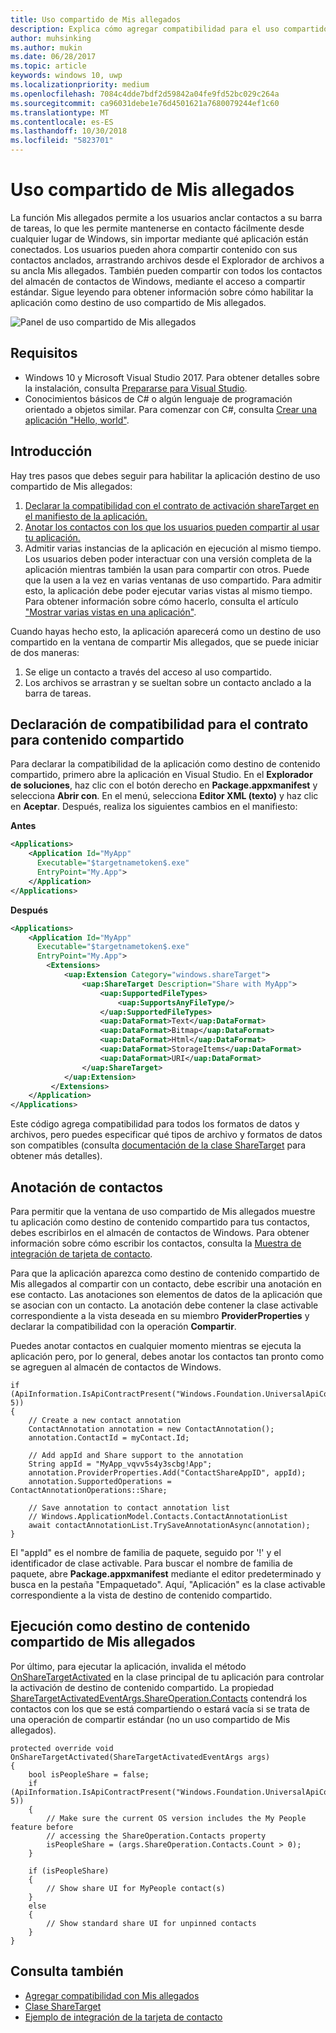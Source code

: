 ```yaml
---
title: Uso compartido de Mis allegados
description: Explica cómo agregar compatibilidad para el uso compartido de Mis allegados
author: muhsinking
ms.author: mukin
ms.date: 06/28/2017
ms.topic: article
keywords: windows 10, uwp
ms.localizationpriority: medium
ms.openlocfilehash: 7084c4dde7bdf2d59842a04fe9fd52bc029c264a
ms.sourcegitcommit: ca96031debe1e76d4501621a7680079244ef1c60
ms.translationtype: MT
ms.contentlocale: es-ES
ms.lasthandoff: 10/30/2018
ms.locfileid: "5823701"
---
```

# <a name="my-people-sharing"></a>Uso compartido de Mis allegados

La función Mis allegados permite a los usuarios anclar contactos a su barra de tareas, lo que les permite mantenerse en contacto fácilmente desde cualquier lugar de Windows, sin importar mediante qué aplicación están conectados. Los usuarios pueden ahora compartir contenido con sus contactos anclados, arrastrando archivos desde el Explorador de archivos a su ancla Mis allegados. También pueden compartir con todos los contactos del almacén de contactos de Windows, mediante el acceso a compartir estándar. Sigue leyendo para obtener información sobre cómo habilitar la aplicación como destino de uso compartido de Mis allegados.

![Panel de uso compartido de Mis allegados](images/my-people-sharing.png)

## <a name="requirements"></a>Requisitos

+ Windows 10 y Microsoft Visual Studio 2017. Para obtener detalles sobre la instalación, consulta [Prepararse para Visual Studio](https://docs.microsoft.com/en-us/windows/uwp/get-started/get-set-up).
+ Conocimientos básicos de C# o algún lenguaje de programación orientado a objetos similar. Para comenzar con C#, consulta [Crear una aplicación "Hello, world"](https://docs.microsoft.com/en-us/windows/uwp/get-started/create-a-hello-world-app-xaml-universal).

## <a name="overview"></a>Introducción

Hay tres pasos que debes seguir para habilitar la aplicación destino de uso compartido de Mis allegados:

1. [Declarar la compatibilidad con el contrato de activación shareTarget en el manifiesto de la aplicación.](https://docs.microsoft.com/en-us/windows/uwp/contacts-and-calendar/my-people-sharing#declaring-support-for-the-share-contract)
2. [Anotar los contactos con los que los usuarios pueden compartir al usar tu aplicación.](https://docs.microsoft.com/en-us/windows/uwp/contacts-and-calendar/my-people-sharing#annotating-contacts)
3. Admitir varias instancias de la aplicación en ejecución al mismo tiempo.  Los usuarios deben poder interactuar con una versión completa de la aplicación mientras también la usan para compartir con otros. Puede que la usen a la vez en varias ventanas de uso compartido. Para admitir esto, la aplicación debe poder ejecutar varias vistas al mismo tiempo. Para obtener información sobre cómo hacerlo, consulta el artículo ["Mostrar varias vistas en una aplicación"](https://docs.microsoft.com/en-us/windows/uwp/layout/show-multiple-views).

Cuando hayas hecho esto, la aplicación aparecerá como un destino de uso compartido en la ventana de compartir Mis allegados, que se puede iniciar de dos maneras:
1. Se elige un contacto a través del acceso al uso compartido.
2. Los archivos se arrastran y se sueltan sobre un contacto anclado a la barra de tareas.

## <a name="declaring-support-for-the-share-contract"></a>Declaración de compatibilidad para el contrato para contenido compartido

Para declarar la compatibilidad de la aplicación como destino de contenido compartido, primero abre la aplicación en Visual Studio. En el **Explorador de soluciones**, haz clic con el botón derecho en **Package.appxmanifest** y selecciona **Abrir con**. En el menú, selecciona **Editor XML (texto)** y haz clic en **Aceptar**. Después, realiza los siguientes cambios en el manifiesto:


**Antes**
```xml
<Applications>
    <Application Id="MyApp"
      Executable="$targetnametoken$.exe"
      EntryPoint="My.App">
    </Application>
</Applications>
```

**Después**

```xml
<Applications>
    <Application Id="MyApp"
      Executable="$targetnametoken$.exe"
      EntryPoint="My.App">
        <Extensions>
            <uap:Extension Category="windows.shareTarget">
                <uap:ShareTarget Description="Share with MyApp">
                    <uap:SupportedFileTypes>
                        <uap:SupportsAnyFileType/>
                    </uap:SupportedFileTypes>
                    <uap:DataFormat>Text</uap:DataFormat>
                    <uap:DataFormat>Bitmap</uap:DataFormat>
                    <uap:DataFormat>Html</uap:DataFormat>
                    <uap:DataFormat>StorageItems</uap:DataFormat>
                    <uap:DataFormat>URI</uap:DataFormat>
                </uap:ShareTarget>
            </uap:Extension>
         </Extensions>
    </Application>
</Applications>
```

Este código agrega compatibilidad para todos los formatos de datos y archivos, pero puedes especificar qué tipos de archivo y formatos de datos son compatibles (consulta [documentación de la clase ShareTarget](https://docs.microsoft.com/en-us/uwp/schemas/appxpackage/appxmanifestschema/element-sharetarget) para obtener más detalles).

## <a name="annotating-contacts"></a>Anotación de contactos

Para permitir que la ventana de uso compartido de Mis allegados muestre tu aplicación como destino de contenido compartido para tus contactos, debes escribirlos en el almacén de contactos de Windows. Para obtener información sobre cómo escribir los contactos, consulta la [Muestra de integración de tarjeta de contacto](https://github.com/Microsoft/Windows-universal-samples/tree/6370138b150ca8a34ff86de376ab6408c5587f5d/Samples/ContactCardIntegration). 

Para que la aplicación aparezca como destino de contenido compartido de Mis allegados al compartir con un contacto, debe escribir una anotación en ese contacto. Las anotaciones son elementos de datos de la aplicación que se asocian con un contacto. La anotación debe contener la clase activable correspondiente a la vista deseada en su miembro **ProviderProperties** y declarar la compatibilidad con la operación **Compartir**.

Puedes anotar contactos en cualquier momento mientras se ejecuta la aplicación pero, por lo general, debes anotar los contactos tan pronto como se agreguen al almacén de contactos de Windows.

```Csharp
if (ApiInformation.IsApiContractPresent("Windows.Foundation.UniversalApiContract", 5))
{
    // Create a new contact annotation
    ContactAnnotation annotation = new ContactAnnotation();
    annotation.ContactId = myContact.Id;

    // Add appId and Share support to the annotation
    String appId = "MyApp_vqvv5s4y3scbg!App";
    annotation.ProviderProperties.Add("ContactShareAppID", appId);
    annotation.SupportedOperations = ContactAnnotationOperations::Share;

    // Save annotation to contact annotation list
    // Windows.ApplicationModel.Contacts.ContactAnnotationList 
    await contactAnnotationList.TrySaveAnnotationAsync(annotation);
}
```

El "appId" es el nombre de familia de paquete, seguido por '!' y el identificador de clase activable. Para buscar el nombre de familia de paquete, abre **Package.appxmanifest** mediante el editor predeterminado y busca en la pestaña "Empaquetado". Aquí, "Aplicación" es la clase activable correspondiente a la vista de destino de contenido compartido.

## <a name="running-as-a-my-people-share-target"></a>Ejecución como destino de contenido compartido de Mis allegados

Por último, para ejecutar la aplicación, invalida el método [OnShareTargetActivated](https://docs.microsoft.com/en-us/uwp/api/Windows.UI.Xaml.Application#Windows_UI_Xaml_Application_OnShareTargetActivated_Windows_ApplicationModel_Activation_ShareTargetActivatedEventArgs_) en la clase principal de tu aplicación para controlar la activación de destino de contenido compartido. La propiedad [ShareTargetActivatedEventArgs.ShareOperation.Contacts](https://docs.microsoft.com/en-us/uwp/api/windows.applicationmodel.datatransfer.sharetarget.shareoperation#Properties) contendrá los contactos con los que se está compartiendo o estará vacía si se trata de una operación de compartir estándar (no un uso compartido de Mis allegados).

```Csharp
protected override void OnShareTargetActivated(ShareTargetActivatedEventArgs args)
{
    bool isPeopleShare = false;
    if (ApiInformation.IsApiContractPresent("Windows.Foundation.UniversalApiContract", 5))
    {
        // Make sure the current OS version includes the My People feature before
        // accessing the ShareOperation.Contacts property
        isPeopleShare = (args.ShareOperation.Contacts.Count > 0);
    }

    if (isPeopleShare)
    {
        // Show share UI for MyPeople contact(s)
    }
    else
    {
        // Show standard share UI for unpinned contacts
    }
}
```

## <a name="see-also"></a>Consulta también
+ [Agregar compatibilidad con Mis allegados](my-people-support.md)
+ [Clase ShareTarget](https://docs.microsoft.com/en-us/uwp/schemas/appxpackage/appxmanifestschema/element-sharetarget)
+ [Ejemplo de integración de la tarjeta de contacto](https://github.com/Microsoft/Windows-universal-samples/tree/6370138b150ca8a34ff86de376ab6408c5587f5d/Samples/ContactCardIntegration)
